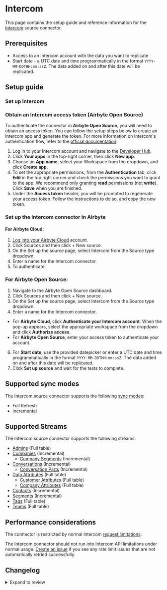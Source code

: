 # Intercom

<HideInUI>

This page contains the setup guide and reference information for the [Intercom](https://developers.intercom.com/) source connector.

</HideInUI>

## Prerequisites

- Access to an Intercom account with the data you want to replicate
- Start date - a UTC date and time programmatically in the format `YYYY-MM-DDTHH:mm:ssZ`. The data added on and after this date will be replicated.

## Setup guide

### Set up Intercom

<!-- env:oss -->

### Obtain an Intercom access token (Airbyte Open Source)

To authenticate the connector in **Airbyte Open Source**, you will need to obtain an access token. You can follow the setup steps below to create an Intercom app and generate the token. For more information on Intercom's authentication flow, refer to the [official documentation](https://developers.intercom.com/building-apps/docs/authentication-types).

1. Log in to your Intercom account and navigate to the [Developer Hub](https://developers.intercom.com/).
2. Click **Your apps** in the top-right corner, then click **New app**.
3. Choose an **App name**, select your Workspace from the dropdown, and click **Create app**.
4. To set the appropriate permissions, from the **Authentication** tab, click **Edit** in the top right corner and check the permissions you want to grant to the app. We recommend only granting **read** permissions (not **write**). Click **Save** when you are finished.
5. Under the **Access token** header, you will be prompted to regenerate your access token. Follow the instructions to do so, and copy the new token.

<!-- /env:oss -->

### Set up the Intercom connector in Airbyte

#### For Airbyte Cloud:

1. [Log into your Airbyte Cloud](https://cloud.airbyte.com/workspaces) account.
2. Click Sources and then click + New source.
3. On the Set up the source page, select Intercom from the Source type dropdown.
4. Enter a name for the Intercom connector.
5. To authenticate:

<!-- env:cloud -->

<!-- env:oss -->
### For Airbyte Open Source:

1. Navigate to the Airbyte Open Source dashboard.
2. Click Sources and then click + New source.
3. On the Set up the source page, select Intercom from the Source type dropdown.
4. Enter a name for the Intercom connector.
<!-- /env:oss -->

- For **Airbyte Cloud**, click **Authenticate your Intercom account**. When the pop-up appears, select the appropriate workspace from the dropdown and click **Authorize access**.
  <!-- /env:cloud -->
  <!-- env:oss -->
- For **Airbyte Open Source**, enter your access token to authenticate your account.
<!-- /env:oss -->

6. For **Start date**, use the provided datepicker or enter a UTC date and time programmatically in the format `YYYY-MM-DDTHH:mm:ssZ`. The data added on and after this date will be replicated.
7. Click **Set up source** and wait for the tests to complete.

## Supported sync modes

The Intercom source connector supports the following [sync modes](https://docs.airbyte.com/cloud/core-concepts/#connection-sync-modes):

- Full Refresh
- Incremental

## Supported Streams

The Intercom source connector supports the following streams:

- [Admins](https://developers.intercom.com/docs/references/2.10/rest-api/api.intercom.io/admins/listadmins) \(Full table\)
- [Companies](https://developers.intercom.com/intercom-api-reference/reference/listallcompanies) \(Incremental\)
  - [Company Segments](https://developers.intercom.com/intercom-api-reference/reference/listattachedsegmentsforcompanies) \(Incremental\)
- [Conversations](https://developers.intercom.com/docs/references/2.9/rest-api/api.intercom.io/conversations/listconversations) \(Incremental\)
  - [Conversation Parts](https://developers.intercom.com/docs/references/2.10/rest-api/api.intercom.io/conversations/retrieveconversation) \(Incremental\)
- [Data Attributes](https://developers.intercom.com/docs/references/2.10/rest-api/api.intercom.io/data-attributes/lisdataattributes) \(Full table\)
  - [Customer Attributes](https://developers.intercom.com/docs/references/2.10/rest-api/api.intercom.io/data-attributes/lisdataattributes) \(Full table\)
  - [Company Attributes](https://developers.intercom.com/docs/references/2.10/rest-api/api.intercom.io/data-attributes/lisdataattributes) \(Full table\)
- [Contacts](https://developers.intercom.com/docs/references/2.10/rest-api/api.intercom.io/contacts/listcontacts) \(Incremental\)
- [Segments](https://developers.intercom.com/intercom-api-reference/reference/listsegments) \(Incremental\)
- [Tags](https://developers.intercom.com/intercom-api-reference/reference/listtags) \(Full table\)
- [Teams](https://developers.intercom.com/intercom-api-reference/reference/listteams) \(Full table\)

## Performance considerations

The connector is restricted by normal Intercom [request limitations](https://developers.intercom.com/intercom-api-reference/reference/rate-limiting).

The Intercom connector should not run into Intercom API limitations under normal usage. [Create an issue](https://github.com/airbytehq/airbyte/issues) if you see any rate limit issues that are not automatically retried successfully.

## Changelog

<details>
  <summary>Expand to review</summary>


| Version    | Date       | Pull Request                                             | Subject                                                                                                                          |
|:-----------|:-----------|:---------------------------------------------------------|:---------------------------------------------------------------------------------------------------------------------------------|
| 0.13.4 | 2025-08-02 | [63523](https://github.com/airbytehq/airbyte/pull/63523) | Update dependencies |
| 0.13.3 | 2025-07-12 | [63155](https://github.com/airbytehq/airbyte/pull/63155) | Update dependencies |
| 0.13.2 | 2025-07-05 | [62592](https://github.com/airbytehq/airbyte/pull/62592) | Update dependencies |
| 0.13.1 | 2025-06-28 | [54308](https://github.com/airbytehq/airbyte/pull/54308) | Update dependencies |
| 0.13.0 | 2025-06-25 | [62069](https://github.com/airbytehq/airbyte/pull/62069) | Promoting release candidate 0.13.0-rc.5 to a main version. |
| 0.13.0-rc.5 | 2025-06-11| [61506](https://github.com/airbytehq/airbyte/pull/61506) |  Add better error handling for companies stream, update SDM, & add advanced_auth |
| 0.13.0-rc.4 | 2025-05-15| [60235](https://github.com/airbytehq/airbyte/pull/60235) |  Add required custom paginator for 'companies' stream & Fix 500s on `Tickets` stream. |
| 0.13.0-rc.3 | 2025-05-09| [55829](https://github.com/airbytehq/airbyte/pull/55829) |  Fix pagination for `conversations`, `tickets`, `companies` & `contacts` and cleanup manifest|
| 0.13.0-rc.2 | 2025-04-08 | [57524](https://github.com/airbytehq/airbyte/pull/57524) | Use global state and pass state to parent streams for conversation_parts and company_segments                                    |
| 0.13.0-rc.1 | 2025-02-22 | [53187](https://github.com/airbytehq/airbyte/pull/53187) | Update with latest CDK features, remove custom incremental sync components, update schema for conversation_parts  |
| 0.12.2 | 2025-02-15 | [53835](https://github.com/airbytehq/airbyte/pull/53835) | Update dependencies |
| 0.12.1 | 2025-02-08 | [53257](https://github.com/airbytehq/airbyte/pull/53257) | Update dependencies |
| 0.12.0 | 2025-02-03 | [52687](https://github.com/airbytehq/airbyte/pull/52687) | New stream Tickets |
| 0.11.0 | 2025-02-03 | [51619](https://github.com/airbytehq/airbyte/pull/51619) | Upgrade API version to 2.11, add ai_agent_participated and ai_agent fields conversations stream schema |
| 0.10.1 | 2025-02-01 | [49212](https://github.com/airbytehq/airbyte/pull/49212) | Update dependencies |
| 0.10.0 | 2025-01-24 | [52132](https://github.com/airbytehq/airbyte/pull/52132) | Fix incremental sync |
| 0.9.0 | 2025-01-15 | [51570](https://github.com/airbytehq/airbyte/pull/51570) | Promoting release candidate 0.9.0-rc.2 to a main version. |
| 0.9.0-rc.2 | 2025-01-13 | [49936](https://github.com/airbytehq/airbyte/pull/49936) | Incremental substream fixes                                                                                                      |
| 0.9.0-rc.1 | 2024-12-17 | [47240](https://github.com/airbytehq/airbyte/pull/47240) | Migrate to manifest-only format                                                                                                  |
| 0.8.3      | 2024-12-12 | [48979](https://github.com/airbytehq/airbyte/pull/48979) | Update dependencies                                                                                                              |
| 0.8.2      | 2024-10-29 | [47919](https://github.com/airbytehq/airbyte/pull/47919) | Update dependencies                                                                                                              |
| 0.8.1      | 2024-10-28 | [47537](https://github.com/airbytehq/airbyte/pull/47537) | Update dependencies                                                                                                              |
| 0.8.0      | 2024-10-23 | [46658](https://github.com/airbytehq/airbyte/pull/46658) | Add `lookback_window` to the source specification                                                                                |
| 0.7.5      | 2024-10-21 | [47120](https://github.com/airbytehq/airbyte/pull/47120) | Update dependencies                                                                                                              |
| 0.7.4      | 2024-10-12 | [46831](https://github.com/airbytehq/airbyte/pull/46831) | Update dependencies                                                                                                              |
| 0.7.3      | 2024-10-05 | [46447](https://github.com/airbytehq/airbyte/pull/46447) | Update dependencies                                                                                                              |
| 0.7.2      | 2024-09-28 | [45279](https://github.com/airbytehq/airbyte/pull/45279) | Update dependencies                                                                                                              |
| 0.7.1      | 2024-08-31 | [44966](https://github.com/airbytehq/airbyte/pull/44966) | Update dependencies                                                                                                              |
| 0.7.0      | 2024-08-29 | [44911](https://github.com/airbytehq/airbyte/pull/44911) | Migrate to CDK v4                                                                                                                |
| 0.6.21     | 2024-08-24 | [44672](https://github.com/airbytehq/airbyte/pull/44672) | Update dependencies                                                                                                              |
| 0.6.20     | 2024-08-17 | [44296](https://github.com/airbytehq/airbyte/pull/44296) | Update dependencies                                                                                                              |
| 0.6.19     | 2024-08-12 | [43878](https://github.com/airbytehq/airbyte/pull/43878) | Update dependencies                                                                                                              |
| 0.6.18     | 2024-08-10 | [43500](https://github.com/airbytehq/airbyte/pull/43500) | Update dependencies                                                                                                              |
| 0.6.17     | 2024-08-03 | [43276](https://github.com/airbytehq/airbyte/pull/43276) | Update dependencies                                                                                                              |
| 0.6.16     | 2024-07-29 | [42094](https://github.com/airbytehq/airbyte/pull/42094) | Use latest CDK, raise config error on `Active subscription needed` error and transient errors for `Companies` stream.            |
| 0.6.15     | 2024-07-27 | [42654](https://github.com/airbytehq/airbyte/pull/42654) | Update dependencies                                                                                                              |
| 0.6.14     | 2024-07-20 | [42262](https://github.com/airbytehq/airbyte/pull/42262) | Update dependencies                                                                                                              |
| 0.6.13     | 2024-07-13 | [41712](https://github.com/airbytehq/airbyte/pull/41712) | Update dependencies                                                                                                              |
| 0.6.12     | 2024-07-10 | [41356](https://github.com/airbytehq/airbyte/pull/41356) | Update dependencies                                                                                                              |
| 0.6.11     | 2024-07-09 | [41112](https://github.com/airbytehq/airbyte/pull/41112) | Update dependencies                                                                                                              |
| 0.6.10     | 2024-07-06 | [40878](https://github.com/airbytehq/airbyte/pull/40878) | Update dependencies                                                                                                              |
| 0.6.9      | 2024-06-25 | [40428](https://github.com/airbytehq/airbyte/pull/40428) | Update dependencies                                                                                                              |
| 0.6.8      | 2024-06-22 | [39951](https://github.com/airbytehq/airbyte/pull/39951) | Update dependencies                                                                                                              |
| 0.6.7      | 2024-06-06 | [39286](https://github.com/airbytehq/airbyte/pull/39286) | [autopull] Upgrade base image to v1.2.2                                                                                          |
| 0.6.6      | 2024-05-24 | [38626](https://github.com/airbytehq/airbyte/pull/38626) | Add step granularity for activity logs stream                                                                                    |
| 0.6.5      | 2024-04-19 | [36644](https://github.com/airbytehq/airbyte/pull/36644) | Updating to 0.80.0 CDK                                                                                                           |
| 0.6.4      | 2024-04-12 | [36644](https://github.com/airbytehq/airbyte/pull/36644) | Schema descriptions                                                                                                              |
| 0.6.3      | 2024-03-23 | [36414](https://github.com/airbytehq/airbyte/pull/36414) | Fixed `pagination` regression bug for `conversations` stream                                                                     |
| 0.6.2      | 2024-03-22 | [36277](https://github.com/airbytehq/airbyte/pull/36277) | Fixed the bug for `conversations` stream failed due to `404 - User Not Found`, when the `2.10` API version is used               |
| 0.6.1      | 2024-03-18 | [36232](https://github.com/airbytehq/airbyte/pull/36232) | Fixed the bug caused the regression when setting the `Intercom-Version` header, updated the source to use the latest CDK version |
| 0.6.0      | 2024-02-12 | [35176](https://github.com/airbytehq/airbyte/pull/35176) | Update the connector to use `2.10` API version                                                                                   |
| 0.5.1      | 2024-02-12 | [35148](https://github.com/airbytehq/airbyte/pull/35148) | Manage dependencies with Poetry                                                                                                  |
| 0.5.0      | 2024-02-09 | [35063](https://github.com/airbytehq/airbyte/pull/35063) | Add missing fields for mutiple streams                                                                                           |
| 0.4.0      | 2024-01-11 | [33882](https://github.com/airbytehq/airbyte/pull/33882) | Add new stream `Activity Logs`                                                                                                   |
| 0.3.2      | 2023-12-07 | [33223](https://github.com/airbytehq/airbyte/pull/33223) | Ignore 404 error for `Conversation Parts`                                                                                        |
| 0.3.1      | 2023-10-19 | [31599](https://github.com/airbytehq/airbyte/pull/31599) | Base image migration: remove Dockerfile and use the python-connector-base image                                                  |
| 0.3.0      | 2023-05-25 | [29598](https://github.com/airbytehq/airbyte/pull/29598) | Update custom components to make them compatible with latest cdk version, simplify logic, update schemas                         |
| 0.2.1      | 2023-05-25 | [26571](https://github.com/airbytehq/airbyte/pull/26571) | Remove authSpecification from spec.json in favour of advancedAuth                                                                |
| 0.2.0      | 2023-04-05 | [23013](https://github.com/airbytehq/airbyte/pull/23013) | Migrated to Low-code (YAML Frramework)                                                                                           |
| 0.1.33     | 2023-03-20 | [22980](https://github.com/airbytehq/airbyte/pull/22980) | Specified date formatting in specification                                                                                       |
| 0.1.32     | 2023-02-27 | [22095](https://github.com/airbytehq/airbyte/pull/22095) | Extended `Contacts` schema adding `opted_out_subscription_types` property                                                        |
| 0.1.31     | 2023-02-17 | [23152](https://github.com/airbytehq/airbyte/pull/23152) | Add `TypeTransformer` to stream `companies`                                                                                      |
| 0.1.30     | 2023-01-27 | [22010](https://github.com/airbytehq/airbyte/pull/22010) | Set `AvailabilityStrategy` for streams explicitly to `None`                                                                      |
| 0.1.29     | 2022-10-31 | [18681](https://github.com/airbytehq/airbyte/pull/18681) | Define correct version for airbyte-cdk~=0.2                                                                                      |
| 0.1.28     | 2022-10-20 | [18216](https://github.com/airbytehq/airbyte/pull/18216) | Use airbyte-cdk~=0.2.0 with SQLite caching                                                                                       |
| 0.1.27     | 2022-08-28 | [17326](https://github.com/airbytehq/airbyte/pull/17326) | Migrate to per-stream states                                                                                                     |
| 0.1.26     | 2022-08-18 | [16540](https://github.com/airbytehq/airbyte/pull/16540) | Fix JSON schema                                                                                                                  |
| 0.1.25     | 2022-08-18 | [15681](https://github.com/airbytehq/airbyte/pull/15681) | Update Intercom API to v 2.5                                                                                                     |
| 0.1.24     | 2022-07-21 | [14924](https://github.com/airbytehq/airbyte/pull/14924) | Remove `additionalProperties` field from schemas                                                                                 |
| 0.1.23     | 2022-07-19 | [14830](https://github.com/airbytehq/airbyte/pull/14830) | Added `checkpoint_interval` for Incremental streams                                                                              |
| 0.1.22     | 2022-07-09 | [14554](https://github.com/airbytehq/airbyte/pull/14554) | Fixed `conversation_parts` stream schema definition                                                                              |
| 0.1.21     | 2022-07-05 | [14403](https://github.com/airbytehq/airbyte/pull/14403) | Refactored  `Conversations`, `Conversation Parts`, `Company Segments` to increase performance                                    |
| 0.1.20     | 2022-06-24 | [14099](https://github.com/airbytehq/airbyte/pull/14099) | Extended `Contacts` stream schema with `sms_consent`,`unsubscribe_from_sms` properties                                           |
| 0.1.19     | 2022-05-25 | [13204](https://github.com/airbytehq/airbyte/pull/13204) | Fixed `conversation_parts` stream schema definition                                                                              |
| 0.1.18     | 2022-05-04 | [12482](https://github.com/airbytehq/airbyte/pull/12482) | Update input configuration copy                                                                                                  |
| 0.1.17     | 2022-04-29 | [12374](https://github.com/airbytehq/airbyte/pull/12374) | Fixed filtering of conversation_parts                                                                                            |
| 0.1.16     | 2022-03-23 | [11206](https://github.com/airbytehq/airbyte/pull/11206) | Added conversation_id field to conversation_part records                                                                         |
| 0.1.15     | 2022-03-22 | [11176](https://github.com/airbytehq/airbyte/pull/11176) | Correct `check_connection` URL                                                                                                   |
| 0.1.14     | 2022-03-16 | [11208](https://github.com/airbytehq/airbyte/pull/11208) | Improve 'conversations' incremental sync speed                                                                                   |
| 0.1.13     | 2022-01-14 | [9513](https://github.com/airbytehq/airbyte/pull/9513)   | Added handling of scroll param when it expired                                                                                   |
| 0.1.12     | 2021-12-14 | [8429](https://github.com/airbytehq/airbyte/pull/8429)   | Updated fields and descriptions                                                                                                  |
| 0.1.11     | 2021-12-13 | [8685](https://github.com/airbytehq/airbyte/pull/8685)   | Remove time.sleep for rate limit                                                                                                 |
| 0.1.10     | 2021-12-10 | [8637](https://github.com/airbytehq/airbyte/pull/8637)   | Fix 'conversations' order and sorting. Correction of the companies stream                                                        |
| 0.1.9      | 2021-12-03 | [8395](https://github.com/airbytehq/airbyte/pull/8395)   | Fix backoff of 'companies' stream                                                                                                |
| 0.1.8      | 2021-11-09 | [7060](https://github.com/airbytehq/airbyte/pull/7060)   | Added oauth support                                                                                                              |
| 0.1.7      | 2021-11-08 | [7499](https://github.com/airbytehq/airbyte/pull/7499)   | Remove base-python dependencies                                                                                                  |
| 0.1.6      | 2021-10-07 | [6879](https://github.com/airbytehq/airbyte/pull/6879)   | Corrected pagination for contacts                                                                                                |
| 0.1.5      | 2021-09-28 | [6082](https://github.com/airbytehq/airbyte/pull/6082)   | Corrected android\_last\_seen\_at field data type in schemas                                                                     |
| 0.1.4      | 2021-09-20 | [6087](https://github.com/airbytehq/airbyte/pull/6087)   | Corrected updated\_at field data type in schemas                                                                                 |
| 0.1.3      | 2021-09-08 | [5908](https://github.com/airbytehq/airbyte/pull/5908)   | Corrected timestamp and arrays in schemas                                                                                        |
| 0.1.2      | 2021-08-19 | [5531](https://github.com/airbytehq/airbyte/pull/5531)   | Corrected pagination                                                                                                             |
| 0.1.1      | 2021-07-31 | [5123](https://github.com/airbytehq/airbyte/pull/5123)   | Corrected rate limit                                                                                                             |
| 0.1.0      | 2021-07-19 | [4676](https://github.com/airbytehq/airbyte/pull/4676)   | Release Intercom CDK Connector                                                                                                   |
</details>
